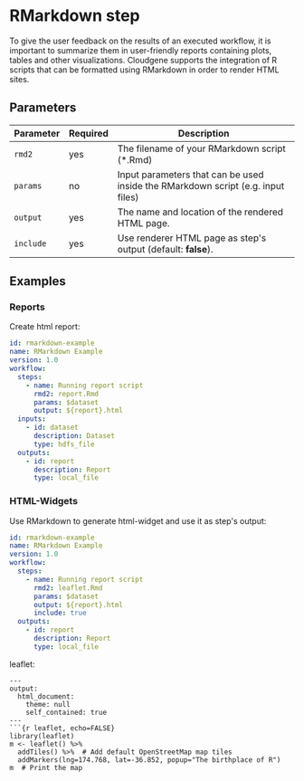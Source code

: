 # RMarkdown step

To give the user feedback on the results of an executed workflow, it is important to summarize them in user-friendly reports containing plots, tables and other visualizations. Cloudgene supports the integration of R scripts that can be formatted using RMarkdown in order to render HTML sites.

## Parameters

| Parameter | Required | Description |
| --- | --- | --- |
| `rmd2` | yes | The filename of your RMarkdown script (*.Rmd) |
| `params` | no | Input parameters that can be used inside the RMarkdown script (e.g. input files) |
| `output` | yes | The name and location of the rendered HTML page. |
| `include` | yes | Use renderer HTML page as step's output (default: **false**).  |

## Examples

### Reports

Create html report:

```yaml
id: rmarkdown-example
name: RMarkdown Example
version: 1.0
workflow:
  steps:
    - name: Running report script
      rmd2: report.Rmd
      params: $dataset
      output: ${report}.html
  inputs:
    - id: dataset
      description: Dataset
      type: hdfs_file
  outputs:
    - id: report
      description: Report
      type: local_file
```

### HTML-Widgets

Use RMarkdown to generate html-widget and use it as step's output:

```yaml
id: rmarkdown-example
name: RMarkdown Example
version: 1.0
workflow:
  steps:
    - name: Running report script
      rmd2: leaflet.Rmd
      params: $dataset
      output: ${report}.html
      include: true
  outputs:
    - id: report
      description: Report
      type: local_file
```

leaflet:

```
---
output:
  html_document:
    theme: null
    self_contained: true
---
```{r leaflet, echo=FALSE}
library(leaflet)
m <- leaflet() %>%
  addTiles() %>%  # Add default OpenStreetMap map tiles
  addMarkers(lng=174.768, lat=-36.852, popup="The birthplace of R")
m  # Print the map
 ```
```
